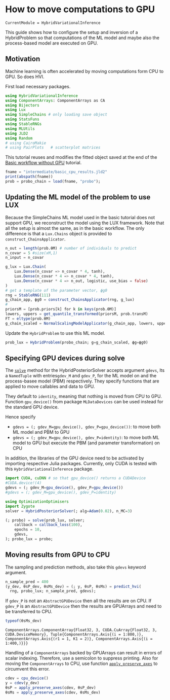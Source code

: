 # How to move computations to GPU


``` @meta
CurrentModule = HybridVariationalInference  
```

This guide shows how to configure the setup and inversion of a HybridProblem so
that computations of the ML model and maybe also the process-based model
are executed on GPU.

## Motivation

Machine learning is often accelerated by moving computations form CPU
to GPU. So does HVI.

First load necessary packages.

``` julia
using HybridVariationalInference
using ComponentArrays: ComponentArrays as CA
using Bijectors
using Lux
using SimpleChains # only loading save object
using StatsFuns
using StableRNGs
using MLUtils
using JLD2
using Random
# using CairoMakie
# using PairPlots   # scatterplot matrices
```

This tutorial reuses and modifies the fitted object saved at the end of the
[Basic workflow without GPU](@ref) tutorial.

``` julia
fname = "intermediate/basic_cpu_results.jld2"
print(abspath(fname))
prob = probo_chain = load(fname, "probo");
```

## Updating the ML model of the problem to use LUX

Because the SimpleChains ML model used in the basic tutorial does not support
GPU, we reconstruct the model using the LUX framework.
Note that all the setup is almost the same, as in the basic workflow. The
only difference is that a `Lux.Chains` object is provided to `construct_ChainsApplicator`.

``` julia
n_out = length(prob.θM) # number of individuals to predict 
n_covar = 5 #size(xM,1)
n_input = n_covar 

g_lux = Lux.Chain(
    Lux.Dense(n_covar => n_covar * 4, tanh),
    Lux.Dense(n_covar * 4 => n_covar * 4, tanh),
    Lux.Dense(n_covar * 4 => n_out, logistic, use_bias = false)
)
# get a template of the parameter vector, ϕg0
rng = StableRNG(111)
g_chain_app, ϕg0 = construct_ChainsApplicator(rng, g_lux)
#
priorsM = [prob.priors[k] for k in keys(prob.θM)]
lowers, uppers = get_quantile_transformed(priorsM, prob.transM)
FT = eltype(prob.θM)
g_chain_scaled = NormalScalingModelApplicator(g_chain_app, lowers, uppers, FT)
```

Update the `HybridProblem` to use this ML model.

``` julia
prob_lux = HybridProblem(probo_chain; g=g_chain_scaled, ϕg=ϕg0)
```

## Specifying GPU devices during solve

The [`solve`](@ref) method for the HybridPosteriorSolver accepts argument `gdevs`,
Its a `NamedTuple` with entries`gdev_M` and `gdev_P`, for the
ML model on and the process-basee model (PBM) respectively.
They specify functions that are applied to move callables and data to GPU.

They default to `identity`, meaning that nothing is moved from CPU to GPU.
Function `gpu_device()` from package `MLDataDevices` can be used instead
for the standard GPU device.

Hence specify
- `gdevs = (; gdev_M=gpu_device(), gdev_P=gpu_device())`: to move both ML model and PBM to GPU
- `gdevs = (; gdev_M=gpu_device(), gdev_P=identity)`: to move both ML model to GPU but execute the PBM (and parameter transformation) on CPU

In addition, the libraries of the GPU device need to be activated by
importing respective Julia packages.
Currently, only CUDA is tested with this `HybridVariationalInference` package.

``` julia
import CUDA, cuDNN # so that gpu_device() returns a CUDADevice
#CUDA.device!(4)
gdevs = (; gdev_M=gpu_device(), gdev_P=gpu_device())
#gdevs = (; gdev_M=gpu_device(), gdev_P=identity)

using OptimizationOptimisers
import Zygote
solver = HybridPosteriorSolver(; alg=Adam(0.02), n_MC=3)

(; probo) = solve(prob_lux, solver; 
    callback = callback_loss(100), 
    epochs = 10,
    gdevs,
); probo_lux = probo;
```

## Moving results from GPU to CPU

The sampling and prediction methods, also take this `gdevs` keyword argument.

``` julia
n_sample_pred = 400
(y_dev, θsP_dev, θsMs_dev) = (; y, θsP, θsMs) = predict_hvi(
  rng, probo_lux; n_sample_pred, gdevs);
```

If `gdev_P` is not an `AbstractGPUDevice` then all the results are on CPU.
If `gdev_P` is an `AbstractGPUDevice` then the results are GPUArrays
and need to be transferred to CPU.

``` julia
typeof(θsMs_dev)
```

    ComponentArrays.ComponentArray{Float32, 3, CUDA.CuArray{Float32, 3, CUDA.DeviceMemory}, Tuple{ComponentArrays.Axis{(i = 1:800,)}, ComponentArrays.Axis{(r1 = 1, K1 = 2)}, ComponentArrays.Axis{(i = 1:400,)}}}

Handling of a `ComponentArrays` backed by GPUArrays can result
in errors of scalar indexing. Therefore, use a semicolon
to suppress printing.
Also for moving the `ComponentArrays` to CPU, use function
[`apply_preserve_axes`](@ref) to circumvent this error.

``` julia
cdev = cpu_device()
y = cdev(y_dev)
θsP = apply_preserve_axes(cdev, θsP_dev)
θsMs = apply_preserve_axes(cdev, θsMs_dev)
```

